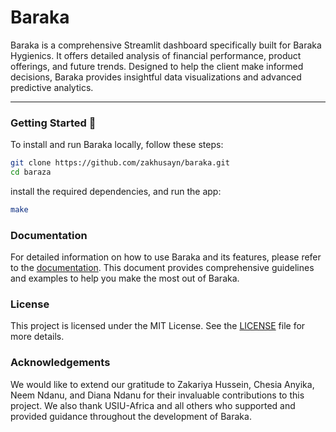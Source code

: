 # Baraka

Baraka is a comprehensive Streamlit dashboard specifically built for Baraka Hygienics. It offers detailed analysis of financial performance, product offerings, and future trends. Designed to help the client make informed decisions, Baraka provides insightful data visualizations and advanced predictive analytics.

---
### Getting Started 🚀

To install and run Baraka locally, follow these steps:

```sh
git clone https://github.com/zakhusayn/baraka.git
cd baraza
```
install the required dependencies, and run the app:
```bash
make
```

### Documentation
For detailed information on how to use Baraka and its features, please refer to the [documentation](docs). This document provides comprehensive guidelines and examples to help you make the most out of Baraka.

### License 
This project is licensed under the MIT License. See the [LICENSE](LICENSE) file for more details.

### Acknowledgements
 We would like to extend our gratitude to Zakariya Hussein, Chesia Anyika, Neem Ndanu, and Diana Ndanu for their invaluable contributions to this project. We also thank USIU-Africa and all others who supported and provided guidance throughout the development of Baraka.
